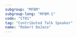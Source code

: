 ```yaml
---
subgroup: "MFBM"
subgroup-long: "MFBM-1"
code: "CT01"
tag: "Contributed Talk Speaker"
name: "Robert DeJaco"
---
```


